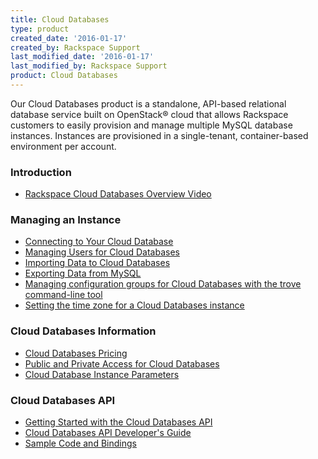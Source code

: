 ```yaml
---
title: Cloud Databases
type: product
created_date: '2016-01-17'
created_by: Rackspace Support
last_modified_date: '2016-01-17'
last_modified_by: Rackspace Support
product: Cloud Databases
---
```


Our Cloud Databases product is a standalone, API-based relational
database service built on OpenStack&reg; cloud that allows Rackspace
customers to easily provision and manage multiple MySQL database
instances. Instances are provisioned in a single-tenant, container-based
environment per account.

###  Introduction

-   [Rackspace Cloud Databases Overview
    Video](/how-to/open-cloud-databases)

###  Managing an Instance

-   [Connecting to Your Cloud
    Database](/how-to/connecting-to-your-cloud-database)
-   [Managing Users for Cloud
    Databases](/how-to/managing-users-for-cloud-databases)
-   [Importing Data to Cloud
    Databases](/how-to/importing-data-to-cloud-databases)
-   [Exporting Data from
    MySQL](/how-to/exporting-data-from-mysql)
-   [Managing configuration groups for Cloud Databases with the trove
    command-line
    tool](/how-to/managing-configuration-groups-for-cloud-databases-with-the-trove-command-line-tool)
-   [Setting the time zone for a Cloud Databases
    instance](/how-to/setting-the-time-zone-for-a-cloud-databases-instance)

###  Cloud Databases Information

-   [Cloud Databases
    Pricing](http://www.rackspace.com/cloud/databases/pricing/)
-   [Public and Private Access for Cloud
    Databases](/how-to/public-and-private-access-for-cloud-databases)
-   [Cloud Database Instance
    Parameters](/how-to/cloud-database-instance-parameters)

###  Cloud Databases API

-   [Getting Started with the Cloud Databases
    API](http://docs.rackspace.com/cdb/api/v1.0/cdb-getting-started/content/DB_Overview.html)
-   [Cloud Databases API Developer's
    Guide](http://docs.rackspace.com/cdb/api/v1.0/cdb-devguide/content/overview.html)
-   [Sample Code and
    Bindings](/how-to/cloud-databases-sample-code-bindings)
